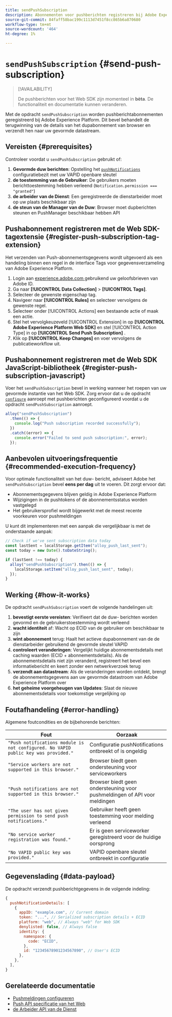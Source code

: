 ```yaml
---
title: sendPushSubscription
description: Abonnementen voor pushberichten registreren bij Adobe Experience Platform.
source-git-commit: 84faff58bac199c1113d7451f8cc865b6a870680
workflow-type: tm+mt
source-wordcount: '464'
ht-degree: 1%

---
```



# `sendPushSubscription` {#send-push-subscription}

>[!AVAILABILITY]
>
> De pushberichten voor het Web SDK zijn momenteel in **bèta**. De functionaliteit en documentatie kunnen veranderen.

Met de opdracht `sendPushSubscription` worden pushberichtabonnementen geregistreerd bij Adobe Experience Platform. Dit bevel behandelt de terugwinning van de details van het dupabonnement van browser en verzendt hen naar uw gevormde datastream.

## Vereisten {#prerequisites}

Controleer voordat u `sendPushSubscription` gebruikt of:

1. **Gevormde duw berichten**: Opstelling het [`pushNotifications`](configure/pushnotifications.md) configuratiebezit met uw VAPID openbare sleutel
2. **de toestemming van de Gebruiker**: De gebruikers moeten berichttoestemming hebben verleend (`Notification.permission === "granted"`)
3. **de arbeider van de Dienst**: Een geregistreerde de dienstarbeider moet op uw plaats beschikbaar zijn
4. **de steun van de Manager van de Duw**: Browser moet dupberichten steunen en PushManager beschikbaar hebben API

## Pushabonnement registreren met de Web SDK-tagextensie {#register-push-subscription-tag-extension}

Het verzenden van Push-abonnementsgegevens wordt uitgevoerd als een handeling binnen een regel in de interface Tags voor gegevensverzameling van Adobe Experience Platform.

1. Login aan [ experience.adobe.com ](https://experience.adobe.com) gebruikend uw geloofsbrieven van Adobe ID.
1. Ga naar **[!UICONTROL Data Collection]** > **[!UICONTROL Tags]**.
1. Selecteer de gewenste eigenschap tag.
1. Navigeer naar **[!UICONTROL Rules]** en selecteer vervolgens de gewenste regel.
1. Selecteer onder [!UICONTROL Actions] een bestaande actie of maak een actie.
1. Stel het vervolgkeuzeveld [!UICONTROL Extension] in op **[!UICONTROL Adobe Experience Platform Web SDK]** en stel [!UICONTROL Action Type] in op **[!UICONTROL Send Push Subscription]** .
1. Klik op **[!UICONTROL Keep Changes]** en voer vervolgens de publicatieworkflow uit.

## Pushabonnement registreren met de Web SDK JavaScript-bibliotheek {#register-push-subscription-javascript}

Voer het `sendPushSubscription` bevel in werking wanneer het roepen van uw gevormde instantie van het Web SDK. Zorg ervoor dat u de opdracht [`configure`](configure/overview.md) aanroept met pushberichten geconfigureerd voordat u de opdracht `sendPushSubscription` aanroept.

```js
alloy("sendPushSubscription")
  .then(() => {
    console.log("Push subscription recorded successfully");
  })
  .catch((error) => {
    console.error("Failed to send push subscription:", error);
  });
```

## Aanbevolen uitvoeringsfrequentie {#recommended-execution-frequency}

Voor optimale functionaliteit van het duw- bericht, adviseert Adobe het `sendPushSubscription` bevel **eens per dag** uit te voeren. Dit zorgt ervoor dat:

- Abonnementsgegevens blijven geldig in Adobe Experience Platform
- Wijzigingen in de pushtokens of de abonnementsstatus worden vastgelegd
- Het gebruikersprofiel wordt bijgewerkt met de meest recente voorkeuren voor pushmeldingen

U kunt dit implementeren met een aanpak die vergelijkbaar is met de onderstaande aanpak:

```js
// Check if we've sent subscription data today
const lastSent = localStorage.getItem("alloy_push_last_sent");
const today = new Date().toDateString();

if (lastSent !== today) {
  alloy("sendPushSubscription").then(() => {
    localStorage.setItem("alloy_push_last_sent", today);
  });
}
```

## Werking {#how-it-works}

De opdracht `sendPushSubscription` voert de volgende handelingen uit:

1. **bevestigt eerste vereisten**: Verifieert dat de duw- berichten worden gevormd en de gebruikerstoestemming wordt verleend
2. **wacht identiteit** af: Wacht op ECID van de gebruiker om beschikbaar te zijn
3. **wint abonnement** terug: Haalt het actieve dupabonnement van de de dienstarbeider gebruikend de gevormde sleutel VAPID
4. **controleert veranderingen**: Vergelijkt huidige abonnementsdetails met caching waarden (ECID + abonnementsdetails). Als de abonnementsdetails niet zijn veranderd, registreert het bevel een informatiebericht en keert zonder een netwerkverzoek terug
5. **verzendt aan datastream**: Als de veranderingen worden ontdekt, brengt de abonnementsgegevens aan uw gevormde datastroom van Adobe Experience Platform over
6. **het geheime voorgeheugen van Updates**: Slaat de nieuwe abonnementsdetails voor toekomstige vergelijking op

## Foutafhandeling {#error-handling}

Algemene foutcondities en de bijbehorende berichten:

| Fout | Oorzaak |
| ------- | ---- |
| `"Push notifications module is not configured. No VAPID public key was provided."` | Configuratie pushNotifications ontbreekt of is ongeldig |
| `"Service workers are not supported in this browser."` | Browser biedt geen ondersteuning voor serviceworkers |
| `"Push notifications are not supported in this browser."` | Browser biedt geen ondersteuning voor pushmeldingen of API voor meldingen |
| `"The user has not given permission to send push notifications."` | Gebruiker heeft geen toestemming voor melding verleend |
| `"No service worker registration was found."` | Er is geen serviceworker geregistreerd voor de huidige oorsprong |
| `"No VAPID public key was provided."` | VAPID openbare sleutel ontbreekt in configuratie |

## Gegevenslading {#data-payload}

De opdracht verzendt pushberichtgegevens in de volgende indeling:

```js
{
  pushNotificationDetails: [
    {
      appID: "example.com", // Current domain
      token: "...", // Serialized subscription details + ECID
      platform: "web", // Always "web" for Web SDK
      denylisted: false, // Always false
      identity: {
        namespace: {
          code: "ECID",
        },
        id: "12345678901234567890", // User's ECID
      },
    },
  ],
}
```

## Gerelateerde documentatie

- [Pushmeldingen configureren](configure/pushnotifications.md)
- [ Push API specificatie van het Web ](https://developer.mozilla.org/en-US/docs/Web/API/Push_API)
- [ de Arbeider API van de Dienst ](https://developer.mozilla.org/en-US/docs/Web/API/Service_Worker_API)
